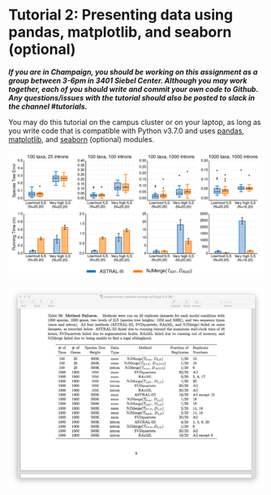 Tutorial 2: Presenting data using pandas, matplotlib, and seaborn (optional)
============================================================================
***If you are in Champaign, you should be working on this assignment as a group between 3-6pm in 3401 Siebel Center. Although you may work together, each of you should write and commit your own code to Github. Any questions/issues with the tutorial should also be posted to slack in the channel #tutorials.***

You may do this tutorial on the campus cluster or on your laptop, as long as you write code that is compatible with Python v3.7.0 and uses [pandas](https://pandas.pydata.org/), [matplotlib](https://matplotlib.org/), and [seaborn](https://seaborn.pydata.org/) (optional) modules.

![Alt text](plot-example.png)


![Alt text](table-example.png)
